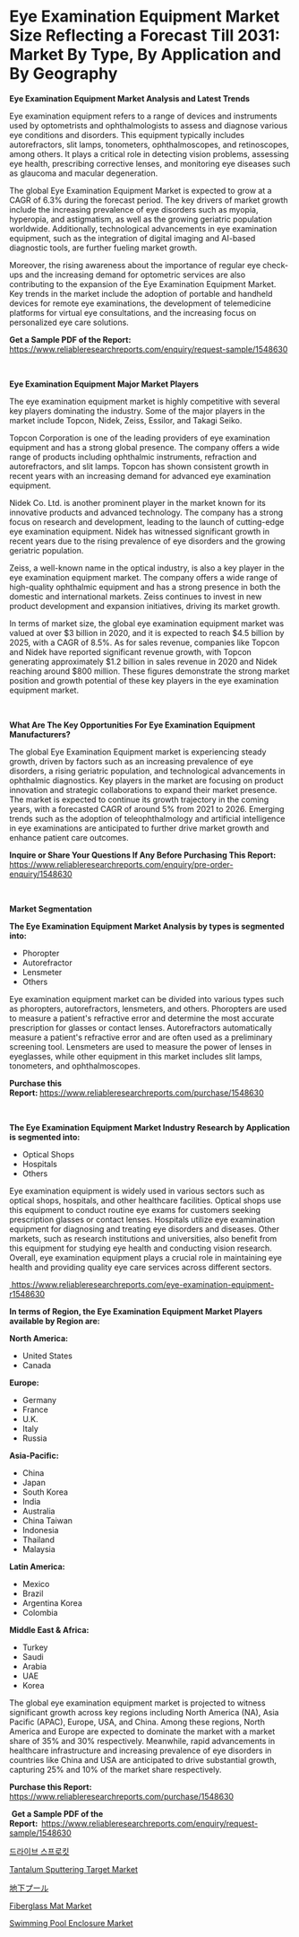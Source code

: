 <p><h1>Eye Examination Equipment Market Size Reflecting a Forecast Till 2031: Market By Type, By Application and By Geography</h1></p><p><strong>Eye Examination Equipment Market Analysis and Latest Trends</strong></p>
<p><p>Eye examination equipment refers to a range of devices and instruments used by optometrists and ophthalmologists to assess and diagnose various eye conditions and disorders. This equipment typically includes autorefractors, slit lamps, tonometers, ophthalmoscopes, and retinoscopes, among others. It plays a critical role in detecting vision problems, assessing eye health, prescribing corrective lenses, and monitoring eye diseases such as glaucoma and macular degeneration.</p><p>The global Eye Examination Equipment Market is expected to grow at a CAGR of 6.3% during the forecast period. The key drivers of market growth include the increasing prevalence of eye disorders such as myopia, hyperopia, and astigmatism, as well as the growing geriatric population worldwide. Additionally, technological advancements in eye examination equipment, such as the integration of digital imaging and AI-based diagnostic tools, are further fueling market growth.</p><p>Moreover, the rising awareness about the importance of regular eye check-ups and the increasing demand for optometric services are also contributing to the expansion of the Eye Examination Equipment Market. Key trends in the market include the adoption of portable and handheld devices for remote eye examinations, the development of telemedicine platforms for virtual eye consultations, and the increasing focus on personalized eye care solutions.</p></p>
<p><strong>Get a Sample PDF of the Report:&nbsp;</strong> <a href="https://www.reliableresearchreports.com/enquiry/request-sample/1548630">https://www.reliableresearchreports.com/enquiry/request-sample/1548630</a></p>
<p>&nbsp;</p>
<p><strong>Eye Examination Equipment Major Market Players</strong></p>
<p><p>The eye examination equipment market is highly competitive with several key players dominating the industry. Some of the major players in the market include Topcon, Nidek, Zeiss, Essilor, and Takagi Seiko. </p><p>Topcon Corporation is one of the leading providers of eye examination equipment and has a strong global presence. The company offers a wide range of products including ophthalmic instruments, refraction and autorefractors, and slit lamps. Topcon has shown consistent growth in recent years with an increasing demand for advanced eye examination equipment.</p><p>Nidek Co. Ltd. is another prominent player in the market known for its innovative products and advanced technology. The company has a strong focus on research and development, leading to the launch of cutting-edge eye examination equipment. Nidek has witnessed significant growth in recent years due to the rising prevalence of eye disorders and the growing geriatric population.</p><p>Zeiss, a well-known name in the optical industry, is also a key player in the eye examination equipment market. The company offers a wide range of high-quality ophthalmic equipment and has a strong presence in both the domestic and international markets. Zeiss continues to invest in new product development and expansion initiatives, driving its market growth.</p><p>In terms of market size, the global eye examination equipment market was valued at over $3 billion in 2020, and it is expected to reach $4.5 billion by 2025, with a CAGR of 8.5%. As for sales revenue, companies like Topcon and Nidek have reported significant revenue growth, with Topcon generating approximately $1.2 billion in sales revenue in 2020 and Nidek reaching around $800 million. These figures demonstrate the strong market position and growth potential of these key players in the eye examination equipment market.</p></p>
<p>&nbsp;</p>
<p><strong>What Are The Key Opportunities For Eye Examination Equipment Manufacturers?</strong></p>
<p><p>The global Eye Examination Equipment market is experiencing steady growth, driven by factors such as an increasing prevalence of eye disorders, a rising geriatric population, and technological advancements in ophthalmic diagnostics. Key players in the market are focusing on product innovation and strategic collaborations to expand their market presence. The market is expected to continue its growth trajectory in the coming years, with a forecasted CAGR of around 5% from 2021 to 2026. Emerging trends such as the adoption of teleophthalmology and artificial intelligence in eye examinations are anticipated to further drive market growth and enhance patient care outcomes.</p></p>
<p><strong>Inquire or Share Your Questions If Any Before Purchasing This Report:</strong> <a href="https://www.reliableresearchreports.com/enquiry/pre-order-enquiry/1548630">https://www.reliableresearchreports.com/enquiry/pre-order-enquiry/1548630</a></p>
<p>&nbsp;</p>
<p><strong>Market Segmentation</strong></p>
<p><strong>The Eye Examination Equipment Market Analysis by types is segmented into:</strong></p>
<p><ul><li>Phoropter</li><li>Autorefractor</li><li>Lensmeter</li><li>Others</li></ul></p>
<p><p>Eye examination equipment market can be divided into various types such as phoropters, autorefractors, lensmeters, and others. Phoropters are used to measure a patient's refractive error and determine the most accurate prescription for glasses or contact lenses. Autorefractors automatically measure a patient's refractive error and are often used as a preliminary screening tool. Lensmeters are used to measure the power of lenses in eyeglasses, while other equipment in this market includes slit lamps, tonometers, and ophthalmoscopes.</p></p>
<p><strong>Purchase this Report:&nbsp;</strong><a href="https://www.reliableresearchreports.com/purchase/1548630">https://www.reliableresearchreports.com/purchase/1548630</a></p>
<p>&nbsp;</p>
<p><strong>The Eye Examination Equipment Market Industry Research by Application is segmented into:</strong></p>
<p><ul><li>Optical Shops</li><li>Hospitals</li><li>Others</li></ul></p>
<p><p>Eye examination equipment is widely used in various sectors such as optical shops, hospitals, and other healthcare facilities. Optical shops use this equipment to conduct routine eye exams for customers seeking prescription glasses or contact lenses. Hospitals utilize eye examination equipment for diagnosing and treating eye disorders and diseases. Other markets, such as research institutions and universities, also benefit from this equipment for studying eye health and conducting vision research. Overall, eye examination equipment plays a crucial role in maintaining eye health and providing quality eye care services across different sectors.</p></p>
<p><a href="https://www.reliableresearchreports.com/eye-examination-equipment-r1548630">&nbsp;https://www.reliableresearchreports.com/eye-examination-equipment-r1548630</a></p>
<p><strong>In terms of Region, the Eye Examination Equipment Market Players available by Region are:</strong></p>
<p>
    <p> <strong> North America: </strong>
        <ul>
            <li>United States</li>
            <li>Canada</li>
        </ul>
        </p> 
    <p> <strong> Europe: </strong>
        <ul>
            <li>Germany</li>
            <li>France</li>
            <li>U.K.</li>
            <li>Italy</li>
            <li>Russia</li>
        </ul>
        </p> 
    <p> <strong> Asia-Pacific: </strong>
        <ul>
            <li>China</li>
            <li>Japan</li>
            <li>South Korea</li>
            <li>India</li>
            <li>Australia</li>
            <li>China Taiwan</li>
            <li>Indonesia</li>
            <li>Thailand</li>
            <li>Malaysia</li>
        </ul>
        </p> 
    <p> <strong> Latin America: </strong>
        <ul>
            <li>Mexico</li>
            <li>Brazil</li>
            <li>Argentina Korea</li>
            <li>Colombia</li>
        </ul>
        </p> 
    <p> <strong> Middle East & Africa: </strong>
        <ul>
            <li>Turkey</li>
            <li>Saudi</li>
            <li>Arabia</li>
            <li>UAE</li>
            <li>Korea</li>
        </ul>
    </p>
    </p>
<p><p>The global eye examination equipment market is projected to witness significant growth across key regions including North America (NA), Asia Pacific (APAC), Europe, USA, and China. Among these regions, North America and Europe are expected to dominate the market with a market share of 35% and 30% respectively. Meanwhile, rapid advancements in healthcare infrastructure and increasing prevalence of eye disorders in countries like China and USA are anticipated to drive substantial growth, capturing 25% and 10% of the market share respectively.</p></p>
<p><strong>Purchase this Report: </strong><a href="https://www.reliableresearchreports.com/purchase/1548630">https://www.reliableresearchreports.com/purchase/1548630</a></p>
<p>&nbsp;<strong>Get a Sample PDF of the Report:&nbsp;&nbsp;</strong><a href="https://www.reliableresearchreports.com/enquiry/request-sample/1548630">https://www.reliableresearchreports.com/enquiry/request-sample/1548630</a></p>
<p><strong></strong></p>
<p><p><a href="https://github.com/CliftonFisher9067/Market-Research-Report-List-1/blob/main/999135330691.md">드라이브 스프로킷</a></p><p><a href="https://issuu.com/reportprime-2/docs/tantalum-sputtering-target-market-size-2030.pptx">Tantalum Sputtering Target Market</a></p><p><a href="https://github.com/EmoryYundt1935/Market-Research-Report-List-1/blob/main/526931433340.md">地下プール</a></p><p><a href="https://issuu.com/reportprime-2/docs/fiberglass-mat-market-size-2030.pptx">Fiberglass Mat Market</a></p><p><a href="https://github.com/nancykennedykellievqfqt2/Market-Research-Report-List-2/blob/main/swimming-pool-enclosure-market.md">Swimming Pool Enclosure Market</a></p></p>